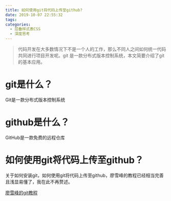 ```yaml
---
title: 如何使用git将代码上传至github?
date: 2019-10-07 22:55:32
tags:
categories:
  - 层叠样式表CSS
  - 深度思考
---
```

>代码开发在大多数情况下不是一个人的工作，那么不同人之间如何统一代码共同进行项目开发呢。git 是一款分布式版本控制系统，本文简要介绍了git的基本应用。

<!-- more -->

# git是什么？

Git是一款分布式版本控制系统 

# github是什么？

GitHub是一款免费的远程仓库 

# 如何使用git将代码上传至github？

关于如何安装git，如何使用git将代码上传至github，廖雪峰的教程已经相当完善且浅显易懂了，我在此不再赘述。

[廖雪峰的git教程](https://www.liaoxuefeng.com/wiki/896043488029600/896067008724000 )

